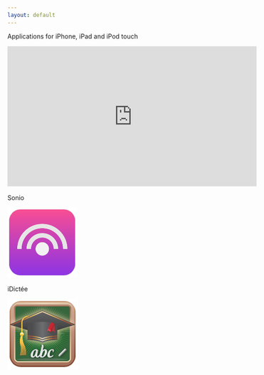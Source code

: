 ```yaml
---
layout: default
---
```


Applications for iPhone, iPad and iPod touch

<p align="center">
<iframe width="560" height="315" src="https://www.youtube.com/embed/AowatUuvRz0?autoplay=1" frameborder="0" allowfullscreen></iframe>
</p>


Sonio

![Sonio Logo](/images/Sonio-Logo.png)



iDictée

![iDictee Logo](/images/iDictee-Logo.png)
